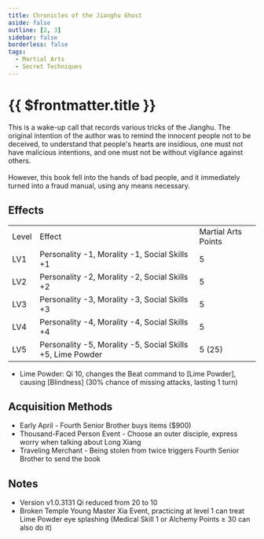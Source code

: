 ```yaml
---
title: Chronicles of the Jianghu Ghost
aside: false
outline: [2, 3]
sidebar: false
borderless: false
tags:
  - Martial Arts
  - Secret Techniques
---
```


# {{ $frontmatter.title }}

<BookItemIcon :size="`medium`" :needLink="false" :no="8005" :style="'float: right;'" />

This is a wake-up call that records various tricks of the Jianghu. The original intention of the author was to remind the innocent people not to be deceived, to understand that people's hearts are insidious, one must not have malicious intentions, and one must not be without vigilance against others.
<br><br>
However, this book fell into the hands of bad people, and it immediately turned into a fraud manual, using any means necessary.

## Effects

<table>
    <tr>
        <td>Level</td>
        <td>Effect</td>
        <td>Martial Arts Points</td>
    </tr>
    <tr>
        <td>LV1</td>
        <td>Personality -1, Morality -1, Social Skills +1</td>
        <td>5</td>
    </tr>
    <tr>
        <td>LV2</td>
        <td>Personality -2, Morality -2, Social Skills +2</td>
        <td>5</td>
    </tr>
    <tr>
        <td>LV3</td>
        <td>Personality -3, Morality -3, Social Skills +3</td>
        <td>5</td>
    </tr>
    <tr>
        <td>LV4</td>
        <td>Personality -4, Morality -4, Social Skills +4</td>
        <td>5</td>
    </tr>
    <tr>
        <td>LV5</td>
        <td>Personality -5, Morality -5, Social Skills +5, Lime Powder</td>
        <td>5 (25)</td>
    </tr>
</table>

- Lime Powder: Qi 10, changes the Beat command to [Lime Powder], causing [Blindness] (30% chance of missing attacks, lasting 1 turn)

## Acquisition Methods

- Early April - Fourth Senior Brother buys items ($900)
- Thousand-Faced Person Event - Choose an outer disciple, express worry when talking about Long Xiang
- Traveling Merchant - Being stolen from twice triggers Fourth Senior Brother to send the book

## Notes

- Version v1.0.3131 Qi reduced from 20 to 10
- Broken Temple Young Master Xia Event, practicing at level 1 can treat Lime Powder eye splashing (Medical Skill 1 or Alchemy Points ≥ 30 can also do it)